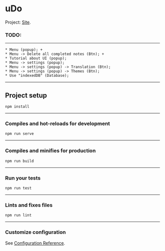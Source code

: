 # uDo
Project: [Site](https://todovue-f9884.firebaseapp.com/).
### TODO:
___
```
* Menu (popup); +
* Menu -> Delete all completed notes (Btn); +
* Tutorial about UI (popup);
* Menu -> settings (popup);
* Menu -> settings (popup) -> Translation (Btn);
* Menu -> settings (popup) -> Themes (Btn);
* Use "indexedDB" (Database);
```
___
## Project setup
```
npm install
```
___
### Compiles and hot-reloads for development
```
npm run serve
```
___
### Compiles and minifies for production
```
npm run build
```
___
### Run your tests
```
npm run test
```
___
### Lints and fixes files
```
npm run lint
```
___
### Customize configuration
See [Configuration Reference](https://cli.vuejs.org/config/).
